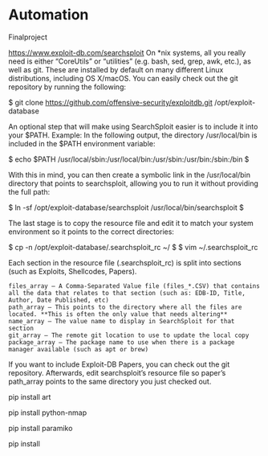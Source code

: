 # Automation
Finalproject

https://www.exploit-db.com/searchsploit
On *nix systems, all you really need is either “CoreUtils” or “utilities” (e.g. bash, sed, grep, awk, etc.), as well as git. These are installed by default on many different Linux distributions, including OS X/macOS.
You can easily check out the git repository by running the following:

$ git clone https://github.com/offensive-security/exploitdb.git /opt/exploit-database

An optional step that will make using SearchSploit easier is to include it into your $PATH.
Example: In the following output, the directory /usr/local/bin is included in the $PATH environment variable:

$ echo $PATH
/usr/local/sbin:/usr/local/bin:/usr/sbin:/usr/bin:/sbin:/bin
$

With this in mind, you can then create a symbolic link in the /usr/local/bin directory that points to searchsploit, allowing you to run it without providing the full path:

$ ln -sf /opt/exploit-database/searchsploit /usr/local/bin/searchsploit
$

The last stage is to copy the resource file and edit it to match your system environment so it points to the correct directories:

$ cp -n /opt/exploit-database/.searchsploit_rc ~/
$
$ vim ~/.searchsploit_rc

Each section in the resource file (.searchsploit_rc) is split into sections (such as Exploits, Shellcodes, Papers).

    files_array – A Comma-Separated Value file (files_*.CSV) that contains all the data that relates to that section (such as: EDB-ID, Title, Author, Date Published, etc)
    path_array – This points to the directory where all the files are located. **This is often the only value that needs altering**
    name_array – The value name to display in SearchSploit for that section
    git_array – The remote git location to use to update the local copy
    package_array – The package name to use when there is a package manager available (such as apt or brew)

If you want to include Exploit-DB Papers, you can check out the git repository. Afterwards, edit searchsploit’s resource file so paper’s path_array points to the same directory you just checked out.


pip install art

pip install python-nmap

pip install paramiko

pip install 
